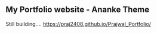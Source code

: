 ## My Portfolio website - Ananke Theme
Still building....
https://praj2408.github.io/Prajwal_Portfolio/

